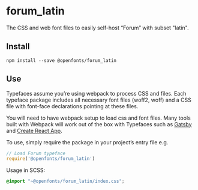 
# forum_latin

The CSS and web font files to easily self-host “Forum” with subset "latin".

## Install

`npm install --save @openfonts/forum_latin`

## Use

Typefaces assume you’re using webpack to process CSS and files. Each typeface
package includes all necessary font files (woff2, woff) and a CSS file with
font-face declarations pointing at these files.

You will need to have webpack setup to load css and font files. Many tools built
with Webpack will work out of the box with Typefaces such as [Gatsby](https://github.com/gatsbyjs/gatsby)
and [Create React App](https://github.com/facebookincubator/create-react-app).

To use, simply require the package in your project’s entry file e.g.

```javascript
// Load Forum typeface
require('@openfonts/forum_latin')
```

Usage in SCSS:
```scss
@import "~@openfonts/forum_latin/index.css";
```
